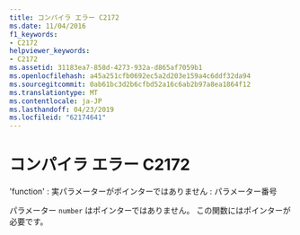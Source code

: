 ```yaml
---
title: コンパイラ エラー C2172
ms.date: 11/04/2016
f1_keywords:
- C2172
helpviewer_keywords:
- C2172
ms.assetid: 31183ea7-858d-4273-932a-d865af7059b1
ms.openlocfilehash: a45a251cfb0692ec5a2d203e159a4c6ddf32da94
ms.sourcegitcommit: 0ab61bc3d2b6cfbd52a16c6ab2b97a8ea1864f12
ms.translationtype: MT
ms.contentlocale: ja-JP
ms.lasthandoff: 04/23/2019
ms.locfileid: "62174641"
---
```

# <a name="compiler-error-c2172"></a>コンパイラ エラー C2172

'function' : 実パラメーターがポインターではありません : パラメーター番号

パラメーター `number` はポインターではありません。 この関数にはポインターが必要です。